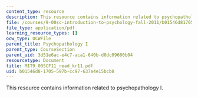 ```yaml
---
content_type: resource
description: This resource contains information related to psychopathology I.
file: /courses/9-00sc-introduction-to-psychology-fall-2011/b01546d81705597bcc97637a4e15bcb8_MIT9_00SCF11_read_kr11.pdf
file_type: application/pdf
learning_resource_types: []
ocw_type: OCWFile
parent_title: Psychopathology I
parent_type: CourseSection
parent_uid: 3d51e6ac-e4c7-aca1-640b-d0dc09600b04
resourcetype: Document
title: MIT9_00SCF11_read_kr11.pdf
uid: b01546d8-1705-597b-cc97-637a4e15bcb8
---
```

This resource contains information related to psychopathology I.